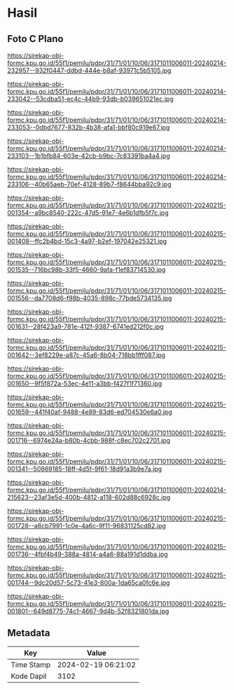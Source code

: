 # Hasil

## Foto C Plano

https://sirekap-obj-formc.kpu.go.id/55f1/pemilu/pdpr/31/71/01/10/06/3171011006011-20240214-232957--932f0447-ddbd-444e-b8af-93971c5b5105.jpg

https://sirekap-obj-formc.kpu.go.id/55f1/pemilu/pdpr/31/71/01/10/06/3171011006011-20240214-233042--53cdba51-ec4c-44b9-93db-b039651021ec.jpg

https://sirekap-obj-formc.kpu.go.id/55f1/pemilu/pdpr/31/71/01/10/06/3171011006011-20240214-233053--0dbd7677-832b-4b38-afa1-bbf80c919e67.jpg

https://sirekap-obj-formc.kpu.go.id/55f1/pemilu/pdpr/31/71/01/10/06/3171011006011-20240214-233103--1b1bfb84-603e-42cb-b9bc-7c83391ba4a4.jpg

https://sirekap-obj-formc.kpu.go.id/55f1/pemilu/pdpr/31/71/01/10/06/3171011006011-20240214-233106--40b65aeb-70ef-4128-89b7-f8644bba92c9.jpg

https://sirekap-obj-formc.kpu.go.id/55f1/pemilu/pdpr/31/71/01/10/06/3171011006011-20240215-001354--a9bc8540-222c-47d5-91e7-4e6b1dfb5f7c.jpg

https://sirekap-obj-formc.kpu.go.id/55f1/pemilu/pdpr/31/71/01/10/06/3171011006011-20240215-001408--ffc2b4bd-15c3-4a97-b2ef-197042e25321.jpg

https://sirekap-obj-formc.kpu.go.id/55f1/pemilu/pdpr/31/71/01/10/06/3171011006011-20240215-001535--716bc98b-33f5-4660-9afa-f1ef83714530.jpg

https://sirekap-obj-formc.kpu.go.id/55f1/pemilu/pdpr/31/71/01/10/06/3171011006011-20240215-001556--da7708d6-f98b-4035-898c-77bde5734135.jpg

https://sirekap-obj-formc.kpu.go.id/55f1/pemilu/pdpr/31/71/01/10/06/3171011006011-20240215-001631--28f423a9-781e-412f-9387-6741ed212f0c.jpg

https://sirekap-obj-formc.kpu.go.id/55f1/pemilu/pdpr/31/71/01/10/06/3171011006011-20240215-001642--3ef8229e-a87c-45a6-8b04-718bb1fff087.jpg

https://sirekap-obj-formc.kpu.go.id/55f1/pemilu/pdpr/31/71/01/10/06/3171011006011-20240215-001650--9f5f872a-53ec-4e11-a3bb-f427f1f71360.jpg

https://sirekap-obj-formc.kpu.go.id/55f1/pemilu/pdpr/31/71/01/10/06/3171011006011-20240215-001659--441f40af-9488-4e89-83d6-ed704530e6a0.jpg

https://sirekap-obj-formc.kpu.go.id/55f1/pemilu/pdpr/31/71/01/10/06/3171011006011-20240215-001716--6974e24a-b80b-4cbb-988f-c8ec702c2701.jpg

https://sirekap-obj-formc.kpu.go.id/55f1/pemilu/pdpr/31/71/01/10/06/3171011006011-20240215-001341--50869185-18ff-4d5f-9f61-18d91a3b9e7a.jpg

https://sirekap-obj-formc.kpu.go.id/55f1/pemilu/pdpr/31/71/01/10/06/3171011006011-20240214-215623--23af3e5d-400b-4812-a118-602d88c6928c.jpg

https://sirekap-obj-formc.kpu.go.id/55f1/pemilu/pdpr/31/71/01/10/06/3171011006011-20240215-001728--a6cb7991-1c0e-4a6c-9f11-96831125cd82.jpg

https://sirekap-obj-formc.kpu.go.id/55f1/pemilu/pdpr/31/71/01/10/06/3171011006011-20240215-001736--4fbf4b49-388a-4814-a4a6-88a191d1ddba.jpg

https://sirekap-obj-formc.kpu.go.id/55f1/pemilu/pdpr/31/71/01/10/06/3171011006011-20240215-001744--9dc20d57-5c73-41e3-800a-1da65ca0fc6e.jpg

https://sirekap-obj-formc.kpu.go.id/55f1/pemilu/pdpr/31/71/01/10/06/3171011006011-20240215-001801--649d8775-74c1-4667-9d4b-52f8321801da.jpg


## Metadata

| Key        | Value               |
| ---------- | ------------------- |
| Time Stamp | 2024-02-19 06:21:02 |
| Kode Dapil | 3102                |



